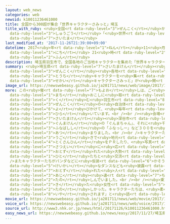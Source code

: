 ```yaml
---
layout: web_news
categories: web
newsid: k10011236461000
title: 全国から300超が集合「世界キャラクターさみっと」埼玉
title_with_ruby: <ruby>全国<rt data-ruby-level="3">ぜんこく</rt></ruby>から300<ruby>超<rt data-ruby-level="7">ちょう</rt></ruby>が<ruby>集合<rt
  data-ruby-level="3">しゅうごう</rt></ruby>「<ruby>世界<rt data-ruby-level="3">せかい</rt></ruby>キャラクターさみっと」<ruby>埼玉<rt
  data-ruby-level="7">さいたま</rt></ruby>
last_modified_at: '2017-11-26T21:39:00+09:00'
datetime: 2017<ruby>年<rt data-ruby-level="1">ねん</rt></ruby>11<ruby>月<rt data-ruby-level="1">がつ</rt></ruby>26<ruby>日<rt
  data-ruby-level="1">にち</rt></ruby> 21<ruby>時<rt data-ruby-level="2">じ</rt></ruby>39<ruby>分<rt
  data-ruby-level="2">ふん</rt></ruby>
description: 埼玉県羽生市で、全国各地のご当地キャラクターを集めた「世界キャラクターさみっと」が開かれました。
summary: <ruby>埼玉県<rt data-ruby-level="7">さいたまけん</rt></ruby><ruby>羽生市<rt data-ruby-level="8">はにゅうし</rt></ruby>で、<ruby>全国<rt
  data-ruby-level="3">ぜんこく</rt></ruby><ruby>各地<rt data-ruby-level="4">かくち</rt></ruby>のご<ruby>当地<rt
  data-ruby-level="2">とうち</rt></ruby>キャラクターを<ruby>集<rt data-ruby-level="3">あつ</rt></ruby>めた「<ruby>世界<rt
  data-ruby-level="3">せかい</rt></ruby>キャラクターさみっと」が<ruby>開<rt data-ruby-level="3">ひら</rt></ruby>かれました。
image_url: https://newswebeasy.github.io/ja201711/news/web/image/2017/11/26/K10011236461_1711262046_1711262048_01_03.jpg
more: この<ruby>催<rt data-ruby-level="7">もよお</rt></ruby>しは、ご<ruby>当地<rt data-ruby-level="2">とうち</rt></ruby>キャラクターで<ruby>町<rt
  data-ruby-level="1">まち</rt></ruby>おこしに<ruby>取<rt data-ruby-level="3">と</rt></ruby>り<ruby>組<rt
  data-ruby-level="3">く</rt></ruby>む<ruby>羽生市<rt data-ruby-level="8">はにゅうし</rt></ruby>などが、<ruby>全国<rt
  data-ruby-level="3">ぜんこく</rt></ruby>の<ruby>自治体<rt data-ruby-level="4">じちたい</rt></ruby>に<ruby>呼<rt
  data-ruby-level="6">よ</rt></ruby>びかけて、<ruby>毎年<rt data-ruby-level="2">まいとし</rt></ruby><ruby>開<rt
  data-ruby-level="3">ひら</rt></ruby>いています。<br /><br /><ruby>会場<rt data-ruby-level="2">かいじょう</rt></ruby>には、<ruby>埼玉県<rt
  data-ruby-level="7">さいたまけん</rt></ruby><ruby>深谷市<rt data-ruby-level="8">ふかやし</rt></ruby>の「ふっかちゃん」や、<ruby>群馬県<rt
  data-ruby-level="7">ぐんまけん</rt></ruby>の「ぐんまちゃん」、それに<ruby>千葉県<rt data-ruby-level="3">ちばけん</rt></ruby><ruby>船橋市<rt
  data-ruby-level="3">ふなばしし</rt></ruby>の「ふなっしー」など３００を<ruby>超<rt data-ruby-level="7">こ</rt></ruby>えるキャラクターが<ruby>集<rt
  data-ruby-level="3">あつ</rt></ruby>まりました。<br /><br />キャラクターたちは、<ruby>愛<rt data-ruby-level="4">あい</rt></ruby>きょうたっぷりの<ruby>動<rt
  data-ruby-level="3">うご</rt></ruby>きで<ruby>地元<rt data-ruby-level="2">じもと</rt></ruby>の<ruby>特産品<rt
  data-ruby-level="4">とくさんひん</rt></ruby>をＰＲしたり、<ruby>写真<rt data-ruby-level="3">しゃしん</rt></ruby><ruby>撮影<rt
  data-ruby-level="7">さつえい</rt></ruby>に<ruby>応<rt data-ruby-level="5">おう</rt></ruby>じたりして、<ruby>訪<rt
  data-ruby-level="7">おとず</rt></ruby>れた<ruby>大勢<rt data-ruby-level="5">おおぜい</rt></ruby>の<ruby>人<rt
  data-ruby-level="1">ひと</rt></ruby>たちと<ruby>交流<rt data-ruby-level="3">こうりゅう</rt></ruby>していました。<br
  />またキャラクターたちがパンダなどに<ruby>仮装<rt data-ruby-level="6">かそう</rt></ruby>したファッションショーや<ruby>軽快<rt
  data-ruby-level="5">けいかい</rt></ruby>なダンスなども<ruby>披露<rt data-ruby-level="7">ひろう</rt></ruby>され、<ruby>訪<rt
  data-ruby-level="7">おとず</rt></ruby>れた<ruby>人<rt data-ruby-level="1">ひと</rt></ruby>たちは、ふだんとは、ひと<ruby>味<rt
  data-ruby-level="3">あじ</rt></ruby><ruby>違<rt data-ruby-level="7">ちが</rt></ruby>うキャラクターたちを<ruby>楽<rt
  data-ruby-level="2">たの</rt></ruby>しんでいました。<br /><br /><ruby>東京<rt data-ruby-level="2">とうきょう</rt></ruby>から<ruby>来<rt
  data-ruby-level="2">き</rt></ruby>た<ruby>女性<rt data-ruby-level="5">じょせい</rt></ruby>は「すごく<ruby>楽<rt
  data-ruby-level="2">たの</rt></ruby>しかった。キャラクターたちは、<ruby>柔<rt data-ruby-level="7">やわ</rt></ruby>らかくてふわふわしていてとても<ruby>癒<rt
  data-ruby-level="8">いや</rt></ruby>されます」と<ruby>話<rt data-ruby-level="2">はな</rt></ruby>していました。
movie_url: https://newswebeasy.github.io/ja201711/news/web/movie/2017/11/26/k10011236461_201711262039_201711262040.mp4
voice_url: https://newswebeasy.github.io/ja201711/news/web/voice/2017/11/26/k10011236461_201711262039_201711262040.mp3
source_url: http://www3.nhk.or.jp/news/html/20171126/k10011236461000.html
easy_news_url: https://newswebeasy.github.io/news/easy/2017/11/27/埼玉県で県や市のキャラクターが300以上集まるイベント
...
```

